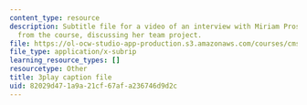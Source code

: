 ```yaml
---
content_type: resource
description: Subtitle file for a video of an interview with Miriam Prosnitz, a student
  from the course, discussing her team project.
file: https://ol-ocw-studio-app-production.s3.amazonaws.com/courses/cms-611j-creating-video-games-fall-2014/82029d471a9a21cf67afa236746d9d2c_-3ixsZ7fBUI.srt
file_type: application/x-subrip
learning_resource_types: []
resourcetype: Other
title: 3play caption file
uid: 82029d47-1a9a-21cf-67af-a236746d9d2c
---
```

